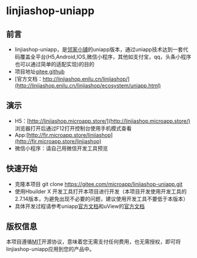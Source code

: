 # linjiashop-uniapp


## 前言 
- linjiashop-uniapp，是[邻家小铺](http://linjiashop.enilu.cn/linjiashop/)的uniapp版本，通过uniapp技术达到一套代码覆盖全平台(H5,Android,IOS,微信小程序，其他如支付宝，qq，头条小程序也可以通过简单的适配实现)的目的
- 项目地址[gitee](https://gitee.com/microapp/linjiashop-uniapp),[github](https://github.com/microapp-store/linjiashop-uniapp)
- [官方文档：http://linjiashop.enilu.cn/linjiashop/](http://linjiashop.enilu.cn/linjiashop/ecosystem/uniapp.html)

## 演示

- H5：[http://linjiashop.microapp.store/](http://linjiashop.microapp.store/) 浏览器打开后通过F12打开控制台使用手机模式查看
- App:[http://fir.microapp.store/linjiashop](http://fir.microapp.store/linjiashop)
- 微信小程序：请自己用微信开发工具预览

## 快速开始
- 克隆本项目 git clone https://gitee.com/microapp/linjiashop-uniapp.git
- 使用Hbuilder X 开发工具打开本项目进行开发（本项目开发使用开发工具的2.7.14版本，为避免出现不必要的问题，建议使用开发工具不要低于本版本）
- 具体开发过程请参考uniapp[官方文档](https://uniapp.dcloud.io/)和uView的[官方文档](https://www.uviewui.com/)

 
## 版权信息
本项目遵循[MIT](https://en.wikipedia.org/wiki/MIT_License)开源协议，意味着您无需支付任何费用，也无需授权，即可将linjiashop-uniapp应用到您的产品中。
